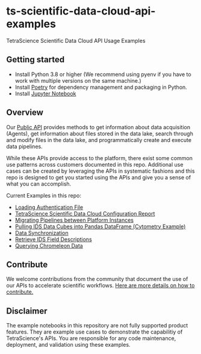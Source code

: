 # ts-scientific-data-cloud-api-examples
TetraScience Scientific Data Cloud API Usage Examples

## Getting started

* Install Python 3.8 or higher (We recommend using pyenv if you have to work with multiple versions on the same machine.)
* Install [Poetry](https://python-poetry.org/docs/) for dependency management and packaging in Python.
* Install [Jupyter Notebook](https://jupyter.org/install)

## Overview

Our [Public API](https://developers.tetrascience.com/reference/introduction-1) provides methods to get information about data acquisition (Agents), get information about files stored in the data lake, search through and modify files in the data lake, and programmatically create and execute data pipelines.

While these APIs provide access to the platform, there exist some common use patterns across customers documented in this repo. Additional use cases can be created by leveraging the APIs in systematic fashions and this repo is designed to get you started using the APIs and give you a sense of what you can accomplish.

Current Examples in this repo:

* [Loading Authentication File](https://github.com/tetrascience/ts-scientific-data-cloud-api-examples/blob/main/examples/Loading%20Authentication%20File.ipynb)
* [TetraScience Scientific Data Cloud Configuration Report](https://github.com/tetrascience/ts-scientific-data-cloud-api-examples/blob/main/examples/TetraScience%20Scientific%20Data%20Cloud%20Configuration%20Report.ipynb)
* [Migrating Pipelines between Platform Instances](https://github.com/tetrascience/ts-scientific-data-cloud-api-examples/blob/main/examples/Migrating%20Pipelines%20between%20Platform%20Instances.ipynb)
* [Pulling IDS Data Cubes into Pandas DataFrame (Cytometry Example)](https://github.com/tetrascience/ts-scientific-data-cloud-api-examples/blob/main/examples/Pulling%20IDS%20Data%20Cubes%20into%20Pandas%20DataFrame%20(Cytometry%20Example).ipynb)
* [Data Synchronization](https://github.com/tetrascience/ts-scientific-data-cloud-api-examples/blob/main/examples/Data%20Synchronization.ipynb)
* [Retrieve IDS Field Descriptions](https://github.com/tetrascience/ts-scientific-data-cloud-api-examples/blob/main/examples/Retrieve%20IDS%20Field%20Descriptions.ipynb)
* [Querying Chromeleon Data](https://github.com/tetrascience/ts-scientific-data-cloud-api-examples/blob/main/examples/Querying%20Chromeleon%20Data.ipynb)

## Contribute

We welcome contributions from the community that document the use of our APIs to accelerate scientific workflows. [Here are more details on how to contribute.](https://github.com/tetrascience/ts-scientific-data-cloud-api-examples/blob/main/Contributing.md)

## Disclaimer

The example notebooks in this repository are not fully supported product features. They are example use cases to demonstrate the capabilitiy of TetraScience's APIs. You are responsible for any code maintenance, deployment, and validation using these examples.
